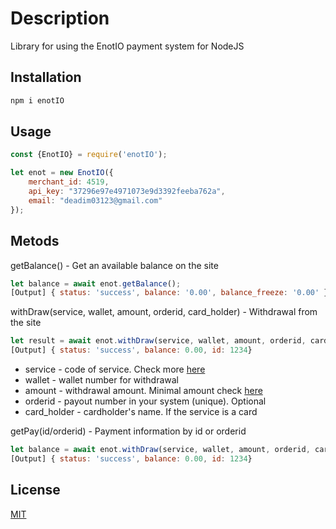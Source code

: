 # Description

Library for using the EnotIO payment system for NodeJS

## Installation

```bash
npm i enotIO
```

## Usage

```javascript
const {EnotIO} = require('enotIO');

let enot = new EnotIO({
    merchant_id: 4519,
    api_key: "37296e97e4971073e9d3392feeba762a",
    email: "deadim03123@gmail.com"
});
```

## Metods

getBalance() - Get an available balance on the site
```javascript
let balance = await enot.getBalance();
[Output] { status: 'success', balance: '0.00', balance_freeze: '0.00' }
```



withDraw(service, wallet, amount, orderid, card_holder) - Withdrawal from the site
```javascript
let result = await enot.withDraw(service, wallet, amount, orderid, card_holder);
[Output] { status: 'success', balance: 0.00, id: 1234}
```
- service - code of service. Check more [here](https://enot.io/en/knowledge/payment-methods-codes)
- wallet - wallet number for withdrawal
- amount - withdrawal amount. Minimal amount check [here](https://enot.io/en/knowledge/payoff#payoff_service)
- orderid - payout number in your system (unique). Optional
- card_holder - сardholder's name. If the service is a card



getPay(id/orderid) - Payment information by id or orderid
```javascript
let balance = await enot.withDraw(service, wallet, amount, orderid, card_holder);
[Output] { status: 'success', balance: 0.00, id: 1234}
```

## License
[MIT](https://choosealicense.com/licenses/mit/)

